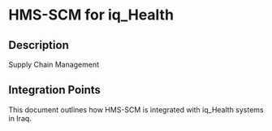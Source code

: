 # HMS-SCM for iq_Health

## Description

Supply Chain Management

## Integration Points

This document outlines how HMS-SCM is integrated with iq_Health systems in Iraq.
